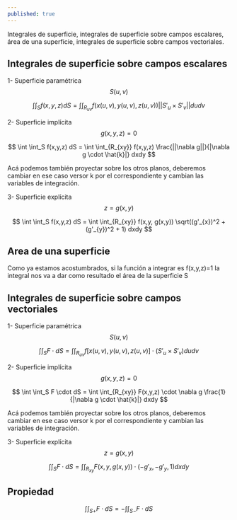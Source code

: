 ```yaml
---
published: true
---
```

Integrales de superficie, integrales de superficie sobre campos escalares, área de una superficie, integrales de superficie sobre campos vectoriales.

## Integrales de superficie sobre campos escalares

1- Superficie paramétrica $$S(u,v)$$

$$ \int \int_S f(x,y,z) dS = \int \int_{R_{uv}} f(x(u,v), y(u,v), z(u,v)) || S'_{u} \times S'_{v} || dudv $$

2- Superficie implícita $$g(x,y,z)=0$$


$$ \int \int_S f(x,y,z) dS = \int \int_{R_{xy}} f(x,y,z) \frac{||\nabla g||}{|\nabla g \cdot \hat{k}|} dxdy $$

Acá podemos también proyectar sobre los otros planos, deberemos cambiar en ese caso versor k por el correspondiente y cambian las variables de integración.

3- Superficie explícita $$z=g(x,y)$$

$$ \int \int_S f(x,y,z) dS = \int \int_{R_{xy}} f(x,y, g(x,y)) \sqrt((g'_{x})^2 + (g'_{y})^2 + 1) dxdy $$

## Area de una superficie

Como ya estamos acostumbrados, si la función a integrar es f(x,y,z)=1 la integral nos va a dar como resultado el área de la superficie S

## Integrales de superficie sobre campos vectoriales

1- Superficie paramétrica $$S(u,v)$$

$$ \int \int_S F \cdot dS = \int \int_{R_{uv}} f[x(u,v), y(u,v), z(u,v)] \cdot (S'_{u} \times S'_{v}) dudv $$

2- Superficie implícita $$g(x,y,z)=0$$

$$ \int \int_S F \cdot dS = \int \int_{R_{xy}} F(x,y,z) \cdot \nabla g \frac{1}{|\nabla g \cdot \hat{k}|} dxdy $$

Acá podemos también proyectar sobre los otros planos, deberemos cambiar en ese caso versor k por el correspondiente y cambian las variables de integración.

3- Superficie explícita $$z=g(x,y)$$

$$ \int \int_S F \cdot dS = \int \int_{R_{xy}} F(x,y,g(x,y)) \cdot (-g'_{x}, -g'_{y}, 1) dxdy $$

## Propiedad

$$ \int \int_{S+} F \cdot dS = - \int \int_{S-} F \cdot dS $$
